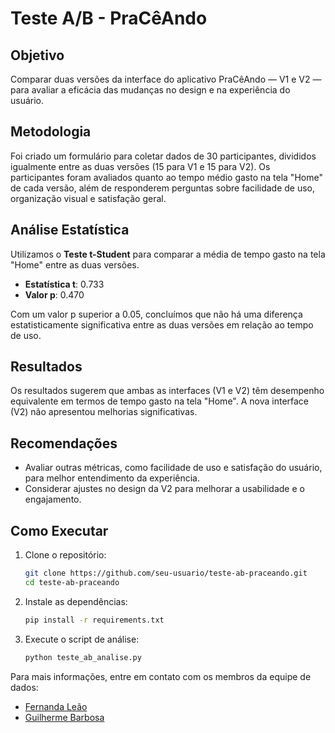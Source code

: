 # Teste A/B - PraCêAndo

## Objetivo
Comparar duas versões da interface do aplicativo PraCêAndo — V1 e V2 — para avaliar a eficácia das mudanças no design e na experiência do usuário.

## Metodologia
Foi criado um formulário para coletar dados de 30 participantes, divididos igualmente entre as duas versões (15 para V1 e 15 para V2). Os participantes foram avaliados quanto ao tempo médio gasto na tela "Home" de cada versão, além de responderem perguntas sobre facilidade de uso, organização visual e satisfação geral.

## Análise Estatística
Utilizamos o **Teste t-Student** para comparar a média de tempo gasto na tela "Home" entre as duas versões.

- **Estatística t**: 0.733
- **Valor p**: 0.470

Com um valor p superior a 0.05, concluímos que não há uma diferença estatisticamente significativa entre as duas versões em relação ao tempo de uso.

## Resultados
Os resultados sugerem que ambas as interfaces (V1 e V2) têm desempenho equivalente em termos de tempo gasto na tela "Home". A nova interface (V2) não apresentou melhorias significativas.

## Recomendações
- Avaliar outras métricas, como facilidade de uso e satisfação do usuário, para melhor entendimento da experiência.
- Considerar ajustes no design da V2 para melhorar a usabilidade e o engajamento.

## Como Executar
1. Clone o repositório:
   ```bash
   git clone https://github.com/seu-usuario/teste-ab-praceando.git
   cd teste-ab-praceando
   ```
2. Instale as dependências:
   ```bash
   pip install -r requirements.txt
   ```
3. Execute o script de análise:
   ```bash
   python teste_ab_analise.py
   ```

Para mais informações, entre em contato com os membros da equipe de dados:
- [Fernanda Leão](https://github.com/fernandaleaoleita)
- [Guilherme Barbosa](https://github.com/guii-barbosa)
